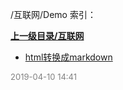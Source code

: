 /互联网/Demo 索引：


**[上一级目录/互联网](/互联网/index.md)**

- [html转换成markdown](/互联网/Demo/html转换成markdown.md)


<font size=2 color='grey'> 2019-04-10 14:41 </font>